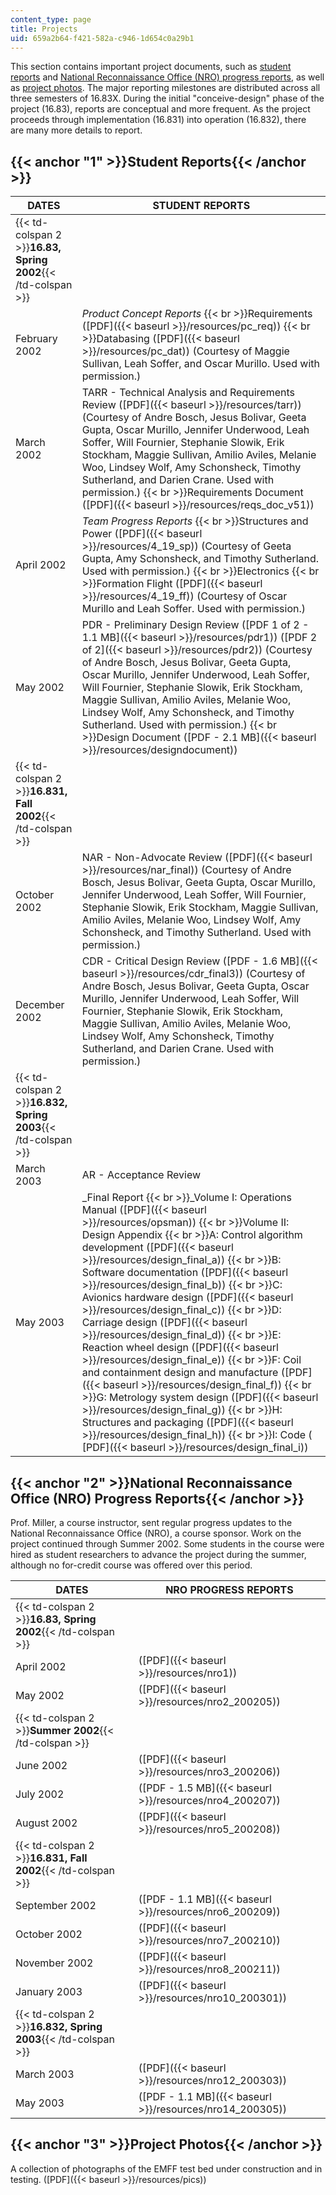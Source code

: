```yaml
---
content_type: page
title: Projects
uid: 659a2b64-f421-582a-c946-1d654c0a29b1
---
```


This section contains important project documents, such as [student reports](#1) and [National Reconnaissance Office (NRO) progress reports](#2), as well as [project photos](#3). The major reporting milestones are distributed across all three semesters of 16.83X. During the initial "conceive-design" phase of the project (16.83), reports are conceptual and more frequent. As the project proceeds through implementation (16.831) into operation (16.832), there are many more details to report.

{{< anchor "1" >}}Student Reports{{< /anchor >}}
------------------------------------------------

| DATES | STUDENT REPORTS |
| --- | --- |
| {{< td-colspan 2 >}}**16.83, Spring 2002**{{< /td-colspan >}} ||
| February 2002 | _Product Concept Reports_  {{< br >}}Requirements ([PDF]({{< baseurl >}}/resources/pc_req))  {{< br >}}Databasing ([PDF]({{< baseurl >}}/resources/pc_dat)) (Courtesy of Maggie Sullivan, Leah Soffer, and Oscar Murillo. Used with permission.) |
| March 2002 | TARR - Technical Analysis and Requirements Review ([PDF]({{< baseurl >}}/resources/tarr)) (Courtesy of Andre Bosch, Jesus Bolivar, Geeta Gupta, Oscar Murillo, Jennifer Underwood, Leah Soffer, Will Fournier, Stephanie Slowik, Erik Stockham, Maggie Sullivan, Amilio Aviles, Melanie Woo, Lindsey Wolf, Amy Schonsheck, Timothy Sutherland, and Darien Crane. Used with permission.)  {{< br >}}Requirements Document ([PDF]({{< baseurl >}}/resources/reqs_doc_v51)) |
| April 2002 | _Team Progress Reports_  {{< br >}}Structures and Power ([PDF]({{< baseurl >}}/resources/4_19_sp)) (Courtesy of Geeta Gupta, Amy Schonsheck, and Timothy Sutherland. Used with permission.)  {{< br >}}Electronics  {{< br >}}Formation Flight ([PDF]({{< baseurl >}}/resources/4_19_ff)) (Courtesy of Oscar Murillo and Leah Soffer. Used with permission.) |
| May 2002 | PDR - Preliminary Design Review ([PDF 1 of 2 - 1.1 MB]({{< baseurl >}}/resources/pdr1)) ([PDF 2 of 2]({{< baseurl >}}/resources/pdr2)) (Courtesy of Andre Bosch, Jesus Bolivar, Geeta Gupta, Oscar Murillo, Jennifer Underwood, Leah Soffer, Will Fournier, Stephanie Slowik, Erik Stockham, Maggie Sullivan, Amilio Aviles, Melanie Woo, Lindsey Wolf, Amy Schonsheck, and Timothy Sutherland. Used with permission.)  {{< br >}}Design Document ([PDF - 2.1 MB]({{< baseurl >}}/resources/designdocument)) |
| {{< td-colspan 2 >}}**16.831, Fall 2002**{{< /td-colspan >}} ||
| October 2002 | NAR - Non-Advocate Review ([PDF]({{< baseurl >}}/resources/nar_final)) (Courtesy of Andre Bosch, Jesus Bolivar, Geeta Gupta, Oscar Murillo, Jennifer Underwood, Leah Soffer, Will Fournier, Stephanie Slowik, Erik Stockham, Maggie Sullivan, Amilio Aviles, Melanie Woo, Lindsey Wolf, Amy Schonsheck, and Timothy Sutherland. Used with permission.) |
| December 2002 | CDR - Critical Design Review ([PDF - 1.6 MB]({{< baseurl >}}/resources/cdr_final3)) (Courtesy of Andre Bosch, Jesus Bolivar, Geeta Gupta, Oscar Murillo, Jennifer Underwood, Leah Soffer, Will Fournier, Stephanie Slowik, Erik Stockham, Maggie Sullivan, Amilio Aviles, Melanie Woo, Lindsey Wolf, Amy Schonsheck, Timothy Sutherland, and Darien Crane. Used with permission.) |
| {{< td-colspan 2 >}}**16.832, Spring 2003**{{< /td-colspan >}} ||
| March 2003 | AR - Acceptance Review |
| May 2003 | _Final Report  {{< br >}}_Volume I: Operations Manual ([PDF]({{< baseurl >}}/resources/opsman))  {{< br >}}Volume II: Design Appendix  {{< br >}}A: Control algorithm development ([PDF]({{< baseurl >}}/resources/design_final_a))  {{< br >}}B: Software documentation ([PDF]({{< baseurl >}}/resources/design_final_b))  {{< br >}}C: Avionics hardware design ([PDF]({{< baseurl >}}/resources/design_final_c))  {{< br >}}D: Carriage design ([PDF]({{< baseurl >}}/resources/design_final_d))  {{< br >}}E: Reaction wheel design ([PDF]({{< baseurl >}}/resources/design_final_e))  {{< br >}}F: Coil and containment design and manufacture ([PDF]({{< baseurl >}}/resources/design_final_f))  {{< br >}}G: Metrology system design ([PDF]({{< baseurl >}}/resources/design_final_g))  {{< br >}}H: Structures and packaging ([PDF]({{< baseurl >}}/resources/design_final_h))  {{< br >}}I: Code ( [PDF]({{< baseurl >}}/resources/design_final_i)) 

{{< anchor "2" >}}National Reconnaissance Office (NRO) Progress Reports{{< /anchor >}}
--------------------------------------------------------------------------------------

Prof. Miller, a course instructor, sent regular progress updates to the National Reconnaissance Office (NRO), a course sponsor. Work on the project continued through Summer 2002. Some students in the course were hired as student researchers to advance the project during the summer, although no for-credit course was offered over this period.

| DATES | NRO PROGRESS REPORTS |
| --- | --- |
| {{< td-colspan 2 >}}**16.83, Spring 2002**{{< /td-colspan >}} ||
| April 2002 | ([PDF]({{< baseurl >}}/resources/nro1)) |
| May 2002 | ([PDF]({{< baseurl >}}/resources/nro2_200205)) |
| {{< td-colspan 2 >}}**Summer 2002**{{< /td-colspan >}} ||
| June 2002 | ([PDF]({{< baseurl >}}/resources/nro3_200206)) |
| July 2002 | ([PDF - 1.5 MB]({{< baseurl >}}/resources/nro4_200207)) |
| August 2002 | ([PDF]({{< baseurl >}}/resources/nro5_200208)) |
| {{< td-colspan 2 >}}**16.831, Fall 2002**{{< /td-colspan >}} ||
| September 2002 | ([PDF - 1.1 MB]({{< baseurl >}}/resources/nro6_200209)) |
| October 2002 | ([PDF]({{< baseurl >}}/resources/nro7_200210)) |
| November 2002 | ([PDF]({{< baseurl >}}/resources/nro8_200211)) |
| January 2003 | ([PDF]({{< baseurl >}}/resources/nro10_200301)) |
| {{< td-colspan 2 >}}**16.832, Spring 2003**{{< /td-colspan >}} ||
| March 2003 | ([PDF]({{< baseurl >}}/resources/nro12_200303)) |
| May 2003 | ([PDF - 1.1 MB]({{< baseurl >}}/resources/nro14_200305)) 

{{< anchor "3" >}}Project Photos{{< /anchor >}}
-----------------------------------------------

A collection of photographs of the EMFF test bed under construction and in testing. ([PDF]({{< baseurl >}}/resources/pics))